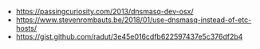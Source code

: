 * https://passingcuriosity.com/2013/dnsmasq-dev-osx/
* https://www.stevenrombauts.be/2018/01/use-dnsmasq-instead-of-etc-hosts/
* https://gist.github.com/radut/3e45e016cdfb622597437e5c376df2b4
